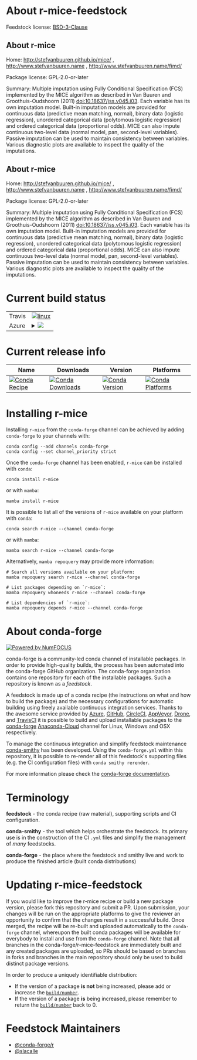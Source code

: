 About r-mice-feedstock
======================

Feedstock license: [BSD-3-Clause](https://github.com/conda-forge/r-mice-feedstock/blob/main/LICENSE.txt)


About r-mice
------------

Home: http://stefvanbuuren.github.io/mice/ , http://www.stefvanbuuren.name , http://www.stefvanbuuren.name/fimd/

Package license: GPL-2.0-or-later

Summary: Multiple imputation using Fully Conditional Specification (FCS) implemented by the MICE algorithm as described in Van Buuren and Groothuis-Oudshoorn (2011) <doi:10.18637/jss.v045.i03>. Each variable has its own imputation model. Built-in imputation models are provided for continuous data (predictive mean matching, normal), binary data (logistic regression), unordered categorical data (polytomous logistic regression) and ordered categorical data (proportional odds). MICE can also impute continuous two-level data (normal model, pan, second-level variables). Passive imputation can be used to maintain consistency between variables. Various diagnostic plots are available to inspect the quality of the imputations.

About r-mice
------------

Home: http://stefvanbuuren.github.io/mice/ , http://www.stefvanbuuren.name , http://www.stefvanbuuren.name/fimd/

Package license: GPL-2.0-or-later

Summary: Multiple imputation using Fully Conditional Specification (FCS) implemented by the MICE algorithm as described in Van Buuren and Groothuis-Oudshoorn (2011) <doi:10.18637/jss.v045.i03>. Each variable has its own imputation model. Built-in imputation models are provided for continuous data (predictive mean matching, normal), binary data (logistic regression), unordered categorical data (polytomous logistic regression) and ordered categorical data (proportional odds). MICE can also impute continuous two-level data (normal model, pan, second-level variables). Passive imputation can be used to maintain consistency between variables. Various diagnostic plots are available to inspect the quality of the imputations.

Current build status
====================


<table><tr>
    <td>Travis</td>
    <td>
      <a href="https://app.travis-ci.com/conda-forge/r-mice-feedstock">
        <img alt="linux" src="https://img.shields.io/travis/com/conda-forge/r-mice-feedstock/main.svg?label=Linux">
      </a>
    </td>
  </tr>
    
  <tr>
    <td>Azure</td>
    <td>
      <details>
        <summary>
          <a href="https://dev.azure.com/conda-forge/feedstock-builds/_build/latest?definitionId=1355&branchName=main">
            <img src="https://dev.azure.com/conda-forge/feedstock-builds/_apis/build/status/r-mice-feedstock?branchName=main">
          </a>
        </summary>
        <table>
          <thead><tr><th>Variant</th><th>Status</th></tr></thead>
          <tbody><tr>
              <td>linux_64_r_base4.2</td>
              <td>
                <a href="https://dev.azure.com/conda-forge/feedstock-builds/_build/latest?definitionId=1355&branchName=main">
                  <img src="https://dev.azure.com/conda-forge/feedstock-builds/_apis/build/status/r-mice-feedstock?branchName=main&jobName=linux&configuration=linux%20linux_64_r_base4.2" alt="variant">
                </a>
              </td>
            </tr><tr>
              <td>linux_64_r_base4.3</td>
              <td>
                <a href="https://dev.azure.com/conda-forge/feedstock-builds/_build/latest?definitionId=1355&branchName=main">
                  <img src="https://dev.azure.com/conda-forge/feedstock-builds/_apis/build/status/r-mice-feedstock?branchName=main&jobName=linux&configuration=linux%20linux_64_r_base4.3" alt="variant">
                </a>
              </td>
            </tr><tr>
              <td>linux_aarch64_r_base4.2</td>
              <td>
                <a href="https://dev.azure.com/conda-forge/feedstock-builds/_build/latest?definitionId=1355&branchName=main">
                  <img src="https://dev.azure.com/conda-forge/feedstock-builds/_apis/build/status/r-mice-feedstock?branchName=main&jobName=linux&configuration=linux%20linux_aarch64_r_base4.2" alt="variant">
                </a>
              </td>
            </tr><tr>
              <td>linux_aarch64_r_base4.3</td>
              <td>
                <a href="https://dev.azure.com/conda-forge/feedstock-builds/_build/latest?definitionId=1355&branchName=main">
                  <img src="https://dev.azure.com/conda-forge/feedstock-builds/_apis/build/status/r-mice-feedstock?branchName=main&jobName=linux&configuration=linux%20linux_aarch64_r_base4.3" alt="variant">
                </a>
              </td>
            </tr><tr>
              <td>linux_ppc64le_r_base4.2</td>
              <td>
                <a href="https://dev.azure.com/conda-forge/feedstock-builds/_build/latest?definitionId=1355&branchName=main">
                  <img src="https://dev.azure.com/conda-forge/feedstock-builds/_apis/build/status/r-mice-feedstock?branchName=main&jobName=linux&configuration=linux%20linux_ppc64le_r_base4.2" alt="variant">
                </a>
              </td>
            </tr><tr>
              <td>linux_ppc64le_r_base4.3</td>
              <td>
                <a href="https://dev.azure.com/conda-forge/feedstock-builds/_build/latest?definitionId=1355&branchName=main">
                  <img src="https://dev.azure.com/conda-forge/feedstock-builds/_apis/build/status/r-mice-feedstock?branchName=main&jobName=linux&configuration=linux%20linux_ppc64le_r_base4.3" alt="variant">
                </a>
              </td>
            </tr><tr>
              <td>osx_64_r_base4.2</td>
              <td>
                <a href="https://dev.azure.com/conda-forge/feedstock-builds/_build/latest?definitionId=1355&branchName=main">
                  <img src="https://dev.azure.com/conda-forge/feedstock-builds/_apis/build/status/r-mice-feedstock?branchName=main&jobName=osx&configuration=osx%20osx_64_r_base4.2" alt="variant">
                </a>
              </td>
            </tr><tr>
              <td>osx_64_r_base4.3</td>
              <td>
                <a href="https://dev.azure.com/conda-forge/feedstock-builds/_build/latest?definitionId=1355&branchName=main">
                  <img src="https://dev.azure.com/conda-forge/feedstock-builds/_apis/build/status/r-mice-feedstock?branchName=main&jobName=osx&configuration=osx%20osx_64_r_base4.3" alt="variant">
                </a>
              </td>
            </tr><tr>
              <td>win_64</td>
              <td>
                <a href="https://dev.azure.com/conda-forge/feedstock-builds/_build/latest?definitionId=1355&branchName=main">
                  <img src="https://dev.azure.com/conda-forge/feedstock-builds/_apis/build/status/r-mice-feedstock?branchName=main&jobName=win&configuration=win%20win_64_" alt="variant">
                </a>
              </td>
            </tr>
          </tbody>
        </table>
      </details>
    </td>
  </tr>
</table>

Current release info
====================

| Name | Downloads | Version | Platforms |
| --- | --- | --- | --- |
| [![Conda Recipe](https://img.shields.io/badge/recipe-r--mice-green.svg)](https://anaconda.org/conda-forge/r-mice) | [![Conda Downloads](https://img.shields.io/conda/dn/conda-forge/r-mice.svg)](https://anaconda.org/conda-forge/r-mice) | [![Conda Version](https://img.shields.io/conda/vn/conda-forge/r-mice.svg)](https://anaconda.org/conda-forge/r-mice) | [![Conda Platforms](https://img.shields.io/conda/pn/conda-forge/r-mice.svg)](https://anaconda.org/conda-forge/r-mice) |

Installing r-mice
=================

Installing `r-mice` from the `conda-forge` channel can be achieved by adding `conda-forge` to your channels with:

```
conda config --add channels conda-forge
conda config --set channel_priority strict
```

Once the `conda-forge` channel has been enabled, `r-mice` can be installed with `conda`:

```
conda install r-mice
```

or with `mamba`:

```
mamba install r-mice
```

It is possible to list all of the versions of `r-mice` available on your platform with `conda`:

```
conda search r-mice --channel conda-forge
```

or with `mamba`:

```
mamba search r-mice --channel conda-forge
```

Alternatively, `mamba repoquery` may provide more information:

```
# Search all versions available on your platform:
mamba repoquery search r-mice --channel conda-forge

# List packages depending on `r-mice`:
mamba repoquery whoneeds r-mice --channel conda-forge

# List dependencies of `r-mice`:
mamba repoquery depends r-mice --channel conda-forge
```


About conda-forge
=================

[![Powered by
NumFOCUS](https://img.shields.io/badge/powered%20by-NumFOCUS-orange.svg?style=flat&colorA=E1523D&colorB=007D8A)](https://numfocus.org)

conda-forge is a community-led conda channel of installable packages.
In order to provide high-quality builds, the process has been automated into the
conda-forge GitHub organization. The conda-forge organization contains one repository
for each of the installable packages. Such a repository is known as a *feedstock*.

A feedstock is made up of a conda recipe (the instructions on what and how to build
the package) and the necessary configurations for automatic building using freely
available continuous integration services. Thanks to the awesome service provided by
[Azure](https://azure.microsoft.com/en-us/services/devops/), [GitHub](https://github.com/),
[CircleCI](https://circleci.com/), [AppVeyor](https://www.appveyor.com/),
[Drone](https://cloud.drone.io/welcome), and [TravisCI](https://travis-ci.com/)
it is possible to build and upload installable packages to the
[conda-forge](https://anaconda.org/conda-forge) [Anaconda-Cloud](https://anaconda.org/)
channel for Linux, Windows and OSX respectively.

To manage the continuous integration and simplify feedstock maintenance
[conda-smithy](https://github.com/conda-forge/conda-smithy) has been developed.
Using the ``conda-forge.yml`` within this repository, it is possible to re-render all of
this feedstock's supporting files (e.g. the CI configuration files) with ``conda smithy rerender``.

For more information please check the [conda-forge documentation](https://conda-forge.org/docs/).

Terminology
===========

**feedstock** - the conda recipe (raw material), supporting scripts and CI configuration.

**conda-smithy** - the tool which helps orchestrate the feedstock.
                   Its primary use is in the construction of the CI ``.yml`` files
                   and simplify the management of *many* feedstocks.

**conda-forge** - the place where the feedstock and smithy live and work to
                  produce the finished article (built conda distributions)


Updating r-mice-feedstock
=========================

If you would like to improve the r-mice recipe or build a new
package version, please fork this repository and submit a PR. Upon submission,
your changes will be run on the appropriate platforms to give the reviewer an
opportunity to confirm that the changes result in a successful build. Once
merged, the recipe will be re-built and uploaded automatically to the
`conda-forge` channel, whereupon the built conda packages will be available for
everybody to install and use from the `conda-forge` channel.
Note that all branches in the conda-forge/r-mice-feedstock are
immediately built and any created packages are uploaded, so PRs should be based
on branches in forks and branches in the main repository should only be used to
build distinct package versions.

In order to produce a uniquely identifiable distribution:
 * If the version of a package **is not** being increased, please add or increase
   the [``build/number``](https://docs.conda.io/projects/conda-build/en/latest/resources/define-metadata.html#build-number-and-string).
 * If the version of a package **is** being increased, please remember to return
   the [``build/number``](https://docs.conda.io/projects/conda-build/en/latest/resources/define-metadata.html#build-number-and-string)
   back to 0.

Feedstock Maintainers
=====================

* [@conda-forge/r](https://github.com/conda-forge/r/)
* [@slacalle](https://github.com/slacalle/)

